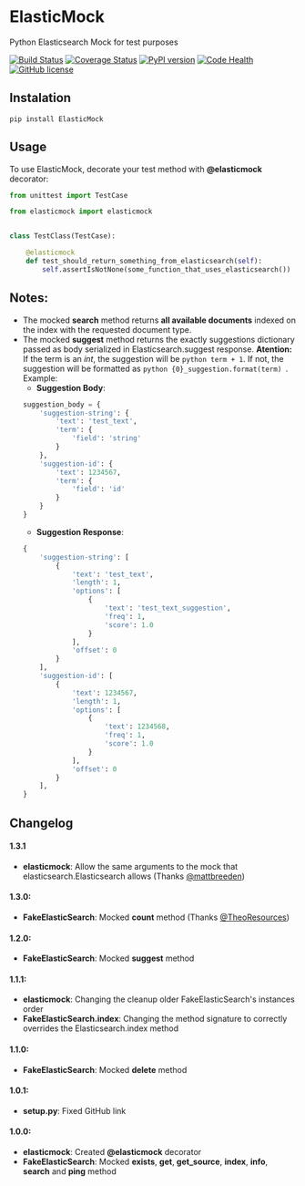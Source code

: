 # ElasticMock

Python Elasticsearch Mock for test purposes

[![Build Status](https://travis-ci.org/vrcmarcos/elasticmock.svg?branch=master)](https://travis-ci.org/vrcmarcos/elasticmock) [![Coverage Status](https://coveralls.io/repos/github/vrcmarcos/elasticmock/badge.svg?branch=master)](https://coveralls.io/github/vrcmarcos/elasticmock?branch=master) [![PyPI version](https://badge.fury.io/py/ElasticMock.svg)](https://badge.fury.io/py/ElasticMock) [![Code Health](https://landscape.io/github/vrcmarcos/elasticmock/master/landscape.svg?style=flat)](https://landscape.io/github/vrcmarcos/elasticmock/master) [![GitHub license](https://img.shields.io/badge/license-MIT-blue.svg)](https://raw.githubusercontent.com/vrcmarcos/elasticmock/master/LICENSE)

## Instalation

```shell
pip install ElasticMock
```

## Usage

To use ElasticMock, decorate your test method with **@elasticmock** decorator:

```python
from unittest import TestCase

from elasticmock import elasticmock


class TestClass(TestCase):

    @elasticmock
    def test_should_return_something_from_elasticsearch(self):
        self.assertIsNotNone(some_function_that_uses_elasticsearch())
```

## Notes:

- The mocked **search** method returns **all available documents** indexed on the index with the requested document type.
- The mocked **suggest** method returns the exactly suggestions dictionary passed as body serialized in Elasticsearch.suggest response. **Atention:** If the term is an *int*, the suggestion will be ```python term + 1```. If not, the suggestion will be formatted as ```python {0}_suggestion.format(term) ```.
Example:
	- **Suggestion Body**:
	```python
    suggestion_body = {
        'suggestion-string': {
            'text': 'test_text',
            'term': {
                'field': 'string'
            }
        },
        'suggestion-id': {
            'text': 1234567,
            'term': {
                'field': 'id'
            }
        }
    }
    ```
    - **Suggestion Response**:
    ```python
    {
        'suggestion-string': [
            {
                'text': 'test_text',
                'length': 1,
                'options': [
                    {
                        'text': 'test_text_suggestion',
                        'freq': 1,
                        'score': 1.0
                    }
                ],
                'offset': 0
            }
        ],
        'suggestion-id': [
            {
                'text': 1234567,
                'length': 1,
                'options': [
                    {
                        'text': 1234568,
                        'freq': 1,
                        'score': 1.0
                    }
                ],
                'offset': 0
            }
        ],
    }
    ```

## Changelog

#### 1.3.1

- **elasticmock**: Allow the same arguments to the mock that elasticsearch.Elasticsearch allows (Thanks [@mattbreeden](https://github.com/mattbreeden))

#### 1.3.0:
- **FakeElasticSearch**: Mocked **count** method (Thanks [@TheoResources](https://github.com/TheoResources))

#### 1.2.0:
- **FakeElasticSearch**: Mocked **suggest** method

#### 1.1.1:
- **elasticmock**: Changing the cleanup older FakeElasticSearch's instances order
- **FakeElasticSearch.index**: Changing the method signature to correctly overrides the Elasticsearch.index method

#### 1.1.0:
- **FakeElasticSearch**: Mocked **delete** method

#### 1.0.1:
- **setup.py**: Fixed GitHub link

#### 1.0.0:
- **elasticmock**: Created **@elasticmock** decorator
- **FakeElasticSearch**: Mocked **exists**, **get**, **get_source**, **index**, **info**, **search** and **ping** method
